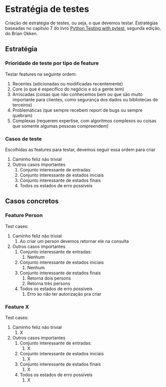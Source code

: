 # Estratégia de testes

Criação de estratégia de testes, ou seja, o que devemos testar.
Estratégias baseadas no capítulo 7 do livro [Python Testing with pytest](https://www.amazon.com.br/Python-Testing-Pytest-Effective-Scalable/dp/1680508601), segunda edição, do Brian Okken.

## Estratégia

### Prioridade de teste por tipo de feature

Testar features na seguinte ordem:

1. Recentes (adicionadas ou modificadas recentemente)
2. Core (o que é específico do negócio e só a gente tem)
3. Arriscadas (coisas que não conhecemos bem ou que são muito importante para clientes, como segurança dos dados ou bibliotecas de terceiros)
4. Problemáticas (que sempre recebem report de bugs ou sempre quebram)
5. Complexas (requerem expertise, com algoritmos complexos ou coisas que somente algumas pessoas compreendem)

### Casos de teste

Escolhidas as features para testar, devemos seguir essa ordem para criar

1. Caminho feliz não trivial
2. Outros casos importantes
   1. Conjunto interessante de entradas
   2. Conjunto interessante de estados iniciais
   3. Conjunto interessante de estados finais
   4. Todos os estados de erro possíveis

## Casos concretos

### Feature Person

Test cases:

1. Caminho feliz não trivial
   1. Ao criar um person devemos retornar ele na consulta
2. Outros casos importantes
   1. Conjunto interessante de entradas:
      1. Nenhum
   2. Conjunto interessante de estados iniciais
      1. Nenhum
   3. Conjunto interessante de estados finais
      1. Retorna dois persons
      2. Retorna três persons
   4. Todos os estados de erro possíveis
      1. Erro ao não ter autorização pra criar

### Feature X

Test cases:

1. Caminho feliz não trivial
   1. X
2. Outros casos importantes
   1. Conjunto interessante de entradas:
      1. X
   2. Conjunto interessante de estados iniciais
      1. X
   3. Conjunto interessante de estados finais
      1. X
   4. Todos os estados de erro possíveis
      1. X
